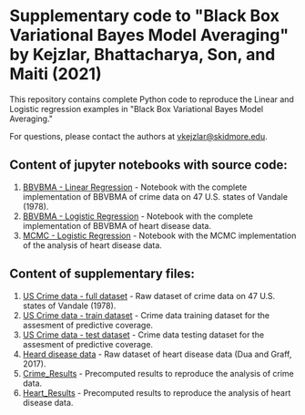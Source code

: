 # Supplementary code to "Black Box Variational Bayes Model Averaging" by Kejzlar, Bhattacharya, Son, and Maiti (2021)

This repository contains complete Python code to reproduce the Linear and Logistic regression examples in "Black Box Variational Bayes Model Averaging."

For questions, please contact the authors at vkejzlar@skidmore.edu.

## Content of jupyter notebooks with source code:
1. [BBVBMA - Linear Regression](BBVBMA_Linear_Regression.ipynb) - Notebook with the complete implementation of BBVBMA of crime data on 47 U.S. states of Vandale (1978).
2. [BBVBMA - Logistic Regression](BBVBMA_Logistic_Regression.ipynb) - Notebook with the complete implementation of BBVBMA of heart disease data.
3. [MCMC - Logistic Regression](MCMC_Logistic_Regression) - Notebook with the MCMC implementation of the analysis of heart disease data.
## Content of supplementary files:
1. [US Crime data - full dataset](UScrime.csv) - Raw dataset of crime data on 47 U.S. states of Vandale (1978).
2. [US Crime data - train dataset](UScrime_train.csv) - Crime data training dataset for the assesment of predictive coverage.
3. [US Crime data - test dataset](UScrime_test.csv) - Crime data testing dataset for the assesment of predictive coverage.
4. [Heard disease data](heart.csv) - Raw dataset of heart disease data (Dua and Graff, 2017).
5. [Crime_Results](Crime_Results) - Precomputed results to reproduce the analysis of crime data.
5. [Heart_Results](Crime_Results) - Precomputed results to reproduce the analysis of heart disease data.
